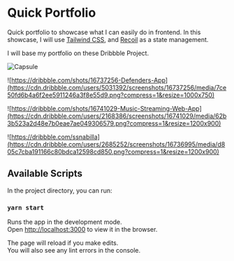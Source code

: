 # Quick Portfolio

Quick portfolio to showcase what I can easily do in frontend.
In this showcase, I will use [Tailwind CSS](https://tailwindcss.com/), and [Recoil](https://recoiljs.org/) as a state management.

I will base my portfolio on these Dribbble Project.

![Capsule](https://cdn.dribbble.com/users/7237996/screenshots/16744319/media/aba3423c2d5f5d05af8bd6da3cc62824.jpg?compress=1&resize=1200x900)

![https://dribbble.com/shots/16737256-Defenders-App](https://cdn.dribbble.com/users/5031392/screenshots/16737256/media/7ce50fd6b4a6f2ee5911246a3f8e55d9.png?compress=1&resize=1000x750)

![https://dribbble.com/shots/16741029-Music-Streaming-Web-App](https://cdn.dribbble.com/users/2168386/screenshots/16741029/media/62b3b523a2d48e7b0eae7ae049306579.png?compress=1&resize=1200x900)

![https://dribbble.com/ssnabilla](https://cdn.dribbble.com/users/2685252/screenshots/16736995/media/d805c7cba191166c80bdca12598cd850.png?compress=1&resize=1200x900)


## Available Scripts

In the project directory, you can run:

### `yarn start`

Runs the app in the development mode.\
Open [http://localhost:3000](http://localhost:3000) to view it in the browser.

The page will reload if you make edits.\
You will also see any lint errors in the console.
